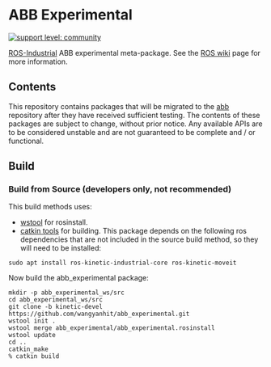 # ABB Experimental

[![support level: community](https://img.shields.io/badge/support%20level-community-lightgray.png)](http://rosindustrial.org/news/2016/10/7/better-supporting-a-growing-ros-industrial-software-platform)

[ROS-Industrial][] ABB experimental meta-package.  See the [ROS wiki][] page for more information.


## Contents

This repository contains packages that will be migrated to the [abb][] repository after they have received sufficient testing.
The contents of these packages are subject to change, without prior notice.
Any available APIs are to be considered unstable and are not guaranteed to be complete and / or functional.


## Build
### Build from Source (developers only, not recommended)
This build methods uses:
 - [wstool][] for rosinstall.
 - [catkin tools][] for building.
This package depends on the following ros dependencies that are not included in the source build method, so they will need to be installed:
```
sudo apt install ros-kinetic-industrial-core ros-kinetic-moveit
```
Now build the abb_experimental package:
```
mkdir -p abb_experimental_ws/src
cd abb_experimental_ws/src
git clone -b kinetic-devel https://github.com/wangyanhit/abb_experimental.git
wstool init .
wstool merge abb_experimental/abb_experimental.rosinstall
wstool update
cd ..
catkin_make
% catkin build
```

[ROS-Industrial]: http://wiki.ros.org/Industrial
[ROS wiki]: http://wiki.ros.org/abb_experimental
[abb]: https://github.com/ros-industrial/abb
[wstool]: http://wiki.ros.org/wstool
[catkin tools]: https://catkin-tools.readthedocs.io/en/latest/
